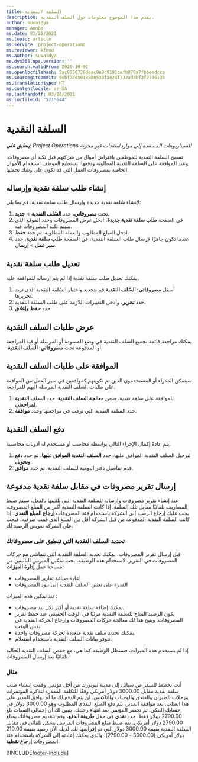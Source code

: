 ```yaml
---
title: السلفة النقدية
description: يقدم هذا الموضوع معلومات حول السلف النقدية.
author: suvaidya
manager: AnnBe
ms.date: 03/25/2021
ms.topic: article
ms.service: project-operations
ms.reviewer: kfend
ms.author: suvaidya
ms.dyn365.ops.version: ''
ms.search.validFrom: 2020-10-01
ms.openlocfilehash: 5ac8956720deac9e9c9191cefb870a7fbbeedcca
ms.sourcegitcommit: 9ebf7dd501898053bfa824f732adabf3f273613b
ms.translationtype: HT
ms.contentlocale: ar-SA
ms.lasthandoff: 03/26/2021
ms.locfileid: "5715544"
---
```

# <a name="cash-advance"></a>السلفة النقدية

_**ينطبق على:** Project Operations للسيناريوهات المستندة إلى موارد/منتجات غير مخزنة‬_

تسمح السلفة النقدية للموظفين باقتراض أموال من شركتهم قبل تكبد أي مصروفات. وعند الموافقة على السلفة النقدية المطلوبة ودفعها، يستطيع الموظف استخدام الأموال الخاصة بمصروفات العمل التي قد تكون على وشك تحملها. 

## <a name="create-and-submit-a-cash-advance-request"></a>إنشاء طلب سلفة نقدية وإرساله
لإنشاء سُلفة نقدية جديدة وإرسال طلب سلفة نقدية، قم بما يلي: 

1. تحت **مصروفاتي**، حدد **السُلف النقدية** > **جديد**. 
2. في الصفحة **طلب سلفة نقدية جديدة**، أدخل غرض المصروفات وحدد الموقع الذي سيتم تكبد المصروفات فيه.
3. ادخل المبلغ المطلوب والعملة المطلوبة، ثم حدد **حفظ**. 
4. عندما تكون جاهزًا لإرسال طلب السلفة النقدية، في الصفحة **طلب سلفة نقدية**، حدد **سير عمل** > **إرسال**.

## <a name="modify-a-cash-advance-request"></a>تعديل طلب سلفة نقدية

يمكنك تعديل طلب سلفة نقدية إذا لم يتم إرساله للموافقة عليه.

1. أسفل **مصروفاتي: السُلف النقدية** قم بتحديد واختيار السُلفة النقدية الذي تريد تحريرها.
2. حدد **تحرير**، وأدخل التغييرات اللازمة على طلب السلفة النقدية. 
3. حدد **حفظ وإغلاق**.


## <a name="view-cash-advance-requests"></a>عرض طلبات السلف النقدية
يمكنك مراجعة قائمة بجميع السلف النقدية في وضع المسودة أو المرسلة أو قيد المراجعة أو المدفوعة تحت **مصروفاتي: السلف النقدية‬‏‫**. 

## <a name="approve-cash-advance-requests"></a>الموافقة على طلبات السلف النقدية

سيتمكن المدراء أو المستخدمون الذين تم تكوينهم كموافقين في سير العمل من الموافقة على طلبات السلف النقدية المرسلة اليهم للمراجعة. 

1. للموافقة على سلفة نقدية، ضمن **معالجة السلف النقدية**، حدد **السلف النقدية لمراجعتي**.
2. حدد السلفة النقدية التي ترغب في مراجعتها وحدد **موافقة**.  

## <a name="pay-cash-advances"></a>دفع السلف النقدية 
يتم عادةً إكمال الإجراء التالي بواسطة محاسب أو مستخدم له أذونات محاسبية.

1. لترحيل السلف النقدية الموافق عليها، حدد **السلف النقدية الموافق عليها**، ثم حدد **دفع وتحويل**.  
2. قدم تفاصيل دفتر اليومية للسلف النقدية، ثم حدد **موافق**. 

## <a name="submit-an-expense-report-against-a-paid-cash-advance"></a>إرسال تقرير مصروفات في مقابل سلفة نقدية مدفوعة 

عند إنشاء تقرير مصروفات وإرساله للسلفة النقدية التي تلقيتها بالفعل، سيتم ضبط المصاريف تلقائيًا مقابل تلك السلفة. إذا كانت السلفة النقدية أكبر من المبلغ المصروف، يجب عليك إرجاع الرصيد إلى الشركة باستخدام فئة المصروفات **إرجاع المبلغ النقدي**. إذا كانت السلفة النقدية المدفوعة من قبل الشركة أقل من المبلغ الذي قمت صرفته، فيجب على الشركة تعويض الرصيد لك. 

### <a name="select-cash-advances-that-apply-to-your-expenses"></a>تحديد السلف النقدية التي تنطبق على مصروفاتك
قبل إرسال تقرير المصروفات، يمكنك تحديد السلفة النقدية التي تتماشى مع حركات المصروفات في التقرير. لاستخدام هذه الوظيفة، يجب تمكين الميزتين التاليتين من مساحة عمل **إدارة الميزات**:

  - إعادة صياغة تقارير المصروفات
  - القدرة على تعيين السلف النقدية إلى بنود المصروفات
 
 عند تمكين هذه الميزات:
 
  - يمكنك إضافة سلفة نقدية أو أكثر لكل بند مصروفات.
  - يكون الرصيد المتاح للسلفة النقدية مرئيًا في الوقت الحقيقي عند حفظ تقرير المصروفات. ويتيح هذا لك معالجة حركات المصروفات وإرجاع الحركة النقدية في نفس الوقت.
  - يمكنك تحديد سلف نقدية متعددة لحركة مصروفات واحدة.
  - تتوفر بيانات السلف النقدية باستخدام استعلام. 
 
إذا لم تستخدم هذه الميزات، فستظل الوظيفة كما هي، مع خفض السلف النقدية الحالية تلقائيًا بعد إرسال المصروفات.

### <a name="example"></a>مثال 
أنت تخطط للسفر من سياتل إلى مدينة نيويورك من أجل مؤتمر. وقمت إبنشاء طلب سلفة نقدية مقابل 3000.00 دولار أمريكي وفقًا للتكلفة المقدرة لتذكرة المؤتمرات ورحلات الطيران والفندق والوجبات والتاكسي. لن يتم الدفع لك ما لم يوافق المدير على هذا الطلب. بعد موافقة المدير، يتم دفع المبلغ النقدي المطلوب وهو 3000.00 دولار في حسابك البنكي. ثم تحضر المؤتمر. بعد انتهاء رحلتك، يتبين لك أن إجمالي النفقات بلغ 2790.00 دولار فقط. حدد **نقدي** في حقل **طريقة الدفع**، وقم بتقديم مصروفاتك بمبلغ 2790.00 دولار أمريكي. يتم ضبط مبلغ المصروفات المرسل بشكل تلقائي في مقابل السلفة النقدية بقيمة 3000.00 دولار التي تم إقراضها لك. لديك الآن رصيد بقيمة 210.00 دولار أمريكي (3000.00 - 2790.00)، والذي يمكنك إعادته إلى الشركة باستخدام فئة المصروفات **إرجاع نقطية**.



[!INCLUDE[footer-include](../includes/footer-banner.md)]

